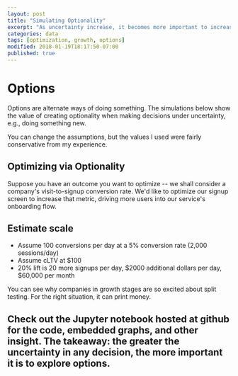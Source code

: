 ```yaml
---
layout: post
title: "Simulating Optionality"
excerpt: "As uncertainty increase, it becomes more important to increase the number of available options to make it more likely you're getting close to the optimal outcome"
categories: data
tags: [optimization, growth, options]
modified: 2018-01-19T18:17:50-07:00
published: true
---
```

# Options
Options are alternate ways of doing something.  The simulations below show the value of creating optionality when making decisions under uncertainty, e.g., doing something new.

You can change the assumptions, but the values I used were fairly conservative from my experience.

## Optimizing via Optionality
Suppose you have an outcome you want to optimize -- we shall consider a company's visit-to-signup conversion rate.  We'd like to optimize our signup screen to increase that metric, driving more users into our service's onboarding flow.

## Estimate scale
* Assume 100 conversions per day at a 5% conversion rate (2,000 sessions/day)
* Assume cLTV at $100
* 20% lift is 20 more signups per day, $2000 additional dollars per day, $60,000 per month

You can see why companies in growth stages are so excited about split testing.  For the right situation, it can print money.

## Check out the Jupyter notebook hosted at github for the code, embedded graphs, and other insight.  The takeaway: the greater the uncertainty in any decision, the more important it is to explore options.